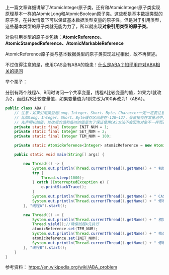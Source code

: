上一篇文章详细讲解了AtomicInteger原子类，还有和AtomicInteger原子类实现原理基本一样的AtomicLong和AtomicBoolean原子类。这些都是基本数据类型的原子类，在并发情景下可以保证基本数据类型变量的原子性。但是对于引用类型，这些基本类型的原子类就无能为力了，所以就出现**对象引用类型的原子类**。

对象引用类型的原子类包括：**AtomicReference、AtomicStampedReference、AtomicMarkableReference**

AtomicReference原子类与基本数据类型的原子类实现过程相似，故不再赘述。

不过值得注意的是，使用CAS会有ABA的隐患！[什么是ABA？](https://en.wikipedia.org/wiki/ABA_problem)[知乎用户对ABA相关的提问](https://www.zhihu.com/question/23281499)

举个栗子：

分别有两个线程A、B同时访问一个共享变量，线程A比较变量的值，如果为1就改为2，而线程B比较变量值，如果变量值为1则先改为100再改为1（ABA）。

```java
public class ABA {
    // 注意：如果引用类型是Long、Integer、Short、Byte、Character一定一定要注意包装类的缓存区间！
    // 比如Long、Integer、Short、Byte缓存区间是在-128~127，会直接存在常量池中，而不在这个区间内对象的值则会每次都new一个对象，那么即使两个对象的值相同，CAS方法都会返回false
    // 先声明初始值，修改后的值和临时的值是为了保证使用CAS方法不会因为对象不一样而返回false
    private static final Integer INIT_NUM = 1;
    private static final Integer SET_NUM = 2;
    private static final Integer TEM_NUM = 100;

    private static AtomicReference<Integer> atomicReference = new AtomicReference<>(INIT_NUM);

    public static void main(String[] args) {

        new Thread(() -> {
            System.out.println(Thread.currentThread().getName() + " 初始值为：" + atomicReference.get());
            try {
                Thread.sleep(1000);
            } catch (InterruptedException e) {
                e.printStackTrace();
            }
            System.out.println(Thread.currentThread().getName() + " CAS操作结果：" + atomicReference.compareAndSet(INIT_NUM, SET_NUM));
            System.out.println(Thread.currentThread().getName() + " 修改后值为：" + atomicReference.get());
        }, "线程A").start();

        new Thread(() -> {
            System.out.println(Thread.currentThread().getName() + " 初始值为：" + atomicReference.get());
            Thread.yield();//确保线程A先执行
            atomicReference.set(TEM_NUM);
            System.out.println(Thread.currentThread().getName() + " 修改后值为：" + atomicReference.get());
            atomicReference.set(INIT_NUM);
            System.out.println(Thread.currentThread().getName() + " 修改后值为：" + atomicReference.get());
        }, "线程B").start();
    }
}
```













参考资料：
https://en.wikipedia.org/wiki/ABA_problem